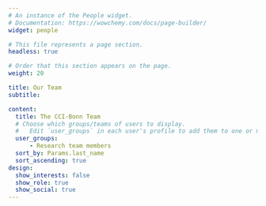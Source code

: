 ```yaml
---
# An instance of the People widget.
# Documentation: https://wowchemy.com/docs/page-builder/
widget: people

# This file represents a page section.
headless: true

# Order that this section appears on the page.
weight: 20

title: Our Team
subtitle:

content:
  title: The CCI-Bonn Team
  # Choose which groups/teams of users to display.
  #   Edit `user_groups` in each user's profile to add them to one or more of these groups.
  user_groups:
      - Research team members
  sort_by: Params.last_name
  sort_ascending: true
design:
  show_interests: false
  show_role: true
  show_social: true
---
```

